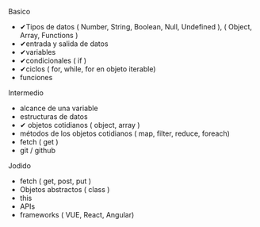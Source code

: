 
Basico
- ✔Tipos de datos ( Number, String, Boolean, Null, Undefined ), ( Object, Array, Functions ) 
- ✔entrada y salida de datos
- ✔variables
- ✔condicionales ( if )
- ✔ciclos ( for, while, for en objeto iterable)
- funciones

Intermedio
- alcance de una variable
- estructuras de datos
- ✔ objetos cotidianos ( object, array )
- métodos de los objetos cotidianos ( map, filter, reduce, foreach)
- fetch ( get )
- git / github

Jodido
- fetch ( get, post, put )
- Objetos abstractos ( class )
- this
- APIs 
- frameworks ( VUE, React, Angular)
 